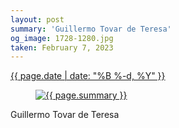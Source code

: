 ```yaml
---
layout: post
summary: 'Guillermo Tovar de Teresa'
og_image: 1728-1280.jpg
taken: February 7, 2023
---
```


<div class="post">
 <time>
  <a href="/1728">
   {{ page.date | date: "%B %-d, %Y" }}
  </a>
 </time>
 <a href="/1728">
  <figure data-taken="2/7/2023">
   <img alt="{{ page.summary }}" sizes="(min-width: 700px) 50vw, calc(100vw - 2rem)" src="{{ site.assets_url }}/1728-640.jpg" srcset="{{ site.assets_url }}/1728-320.jpg 320w, {{ site.assets_url }}/1728-640.jpg 640w, {{ site.assets_url }}/1728-960.jpg 960w, {{ site.assets_url }}/1728-1280.jpg 1280w"/>
  </figure>
 </a>
 <span>
  Guillermo Tovar de Teresa
 </span>
</div>

